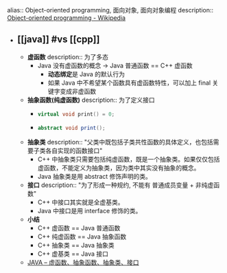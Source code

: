 alias:: Object-oriented programming, 面向对象, 面向对象编程
description:: [Object-oriented programming - Wikipedia](https://en.wikipedia.org/wiki/Object-oriented_programming)

- ## [[java]] #vs [[cpp]]
  - **虚函数**
    description:: 为了多态
    - Java 没有虚函数的概念 -> Java 普通函数 == C++ 虚函数
      - **动态绑定**是 Java 的默认行为
      - 如果 Java 中不希望某个函数具有虚函数特性，可以加上 final 关键字变成非虚函数
  - **抽象函数(纯虚函数)**
    description:: 为了定义接口
    - ```cpp
      virtual void print() = 0;
      ```
    - ```java
      abstract void print();
      ```
  - **抽象类**
    description:: "父类中既包括子类共性函数的具体定义，也包括需要子类各自实现的函数接口"
    - C++ 中抽象类只需要包括纯虚函数，既是一个抽象类。如果仅仅包括虚函数，不能定义为抽象类，因为类中其实没有抽象的概念。
    - Java 抽象类是用 abstract 修饰声明的类。
  - **接口**
    description:: "为了形成一种规约, 不能有 普通成员变量 + 非纯虚函数"
    - C++ 中接口其实就是全虚基类。
    - Java 中接口是用 interface 修饰的类。
  - **小结**
    - C++ 虚函数    ==  Java 普通函数
    - C++ 纯虚函数  ==  Java 抽象函数
    - C++ 抽象类    ==  Java 抽象类
    - C++ 虚基类    ==  Java 接口
  - [JAVA – 虚函数、抽象函数、抽象类、接口](https://www.runoob.com/note/40084)